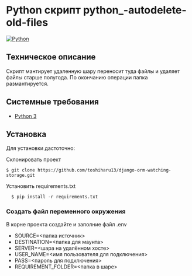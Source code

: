 # Python скрипт python_-autodelete-old-files
[![Python](https://img.shields.io/badge/-Python-464646?style=flat-square&logo=Python)](https://www.python.org/)

## Техническое описание
Скрипт мантирует удаленную шару переносит туда файлы и удаляет файлы старше полугода. По окончанию операции папка размантируется.

## Системные требования
- [Python 3](https://www.python.org/)

##  Установка
Для установки дастоточно:

Cклонировать проект

    $ git clone https://github.com/toshiharu13/django-orm-watching-storage.git

Установить requirements.txt

      $ pip install -r requirements.txt

### Создать файл переменного окружения
В корне проекта создайте и заполние файл .env

 - SOURCE=<папка источник>
 - DESTINATION=<папка для маунта>
 - SERVER=<шара на удалённом хосте>
 - USER_NAME=<имя пользователя для подключения>
 - PASS=<пароль для подключения>
 - REQUIREMENT_FOLDER=<папка в шаре>
